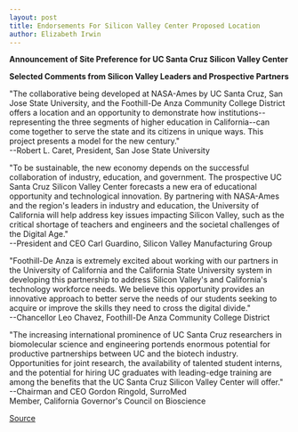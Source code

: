 ```yaml
---
layout: post
title: Endorsements For Silicon Valley Center Proposed Location
author: Elizabeth Irwin
---
```


**Announcement of Site Preference for UC Santa Cruz Silicon Valley Center**

**Selected Comments from Silicon Valley Leaders and Prospective Partners**

"The collaborative being developed at NASA-Ames by UC Santa Cruz, San Jose State University, and the Foothill-De Anza Community College District offers a location and an opportunity to demonstrate how institutions--representing the three segments of higher education in California--can come together to serve the state and its citizens in unique ways. This project presents a model for the new century."   
\--Robert L. Caret, President, San Jose State University

"To be sustainable, the new economy depends on the successful collaboration of industry, education, and government. The prospective UC Santa Cruz Silicon Valley Center forecasts a new era of educational opportunity and technological innovation. By partnering with NASA-Ames and the region's leaders in industry and education, the University of California will help address key issues impacting Silicon Valley, such as the critical shortage of teachers and engineers and the societal challenges of the Digital Age."   
\--President and CEO Carl Guardino, Silicon Valley Manufacturing Group

"Foothill-De Anza is extremely excited about working with our partners in the University of California and the California State University system in developing this partnership to address Silicon Valley's and California's technology workforce needs. We believe this opportunity provides an innovative approach to better serve the needs of our students seeking to acquire or improve the skills they need to cross the digital divide."  
\--Chancellor Leo Chavez, Foothill-De Anza Community College District

"The increasing international prominence of UC Santa Cruz researchers in biomolecular science and engineering portends enormous potential for productive partnerships between UC and the biotech industry. Opportunities for joint research, the availability of talented student interns, and the potential for hiring UC graduates with leading-edge training are among the benefits that the UC Santa Cruz Silicon Valley Center will offer."  
\--Chairman and CEO Gordon Ringold, SurroMed  
Member, California Governor's Council on Bioscience

[Source](http://www1.ucsc.edu/news_events/press_releases/archive/00-01/07-00/silicon_center.endorse.htm "Permalink to Endorsements for Silicon Valley Center proposed location")
